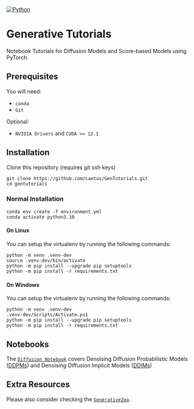 [![Python](https://img.shields.io/badge/python-3.10+-informational.svg)](https://www.python.org/downloads/release/python-3918/)
# Generative Tutorials

Notebook Tutorials for Diffusion Models and Score-based Models using PyTorch.

## Prerequisites

You will need:

- `conda`
- `Git`

Optional:

- `NVIDIA Drivers` and `CUDA >= 12.1`

## Installation

Clone this repository (requires git ssh keys)

    git clone https://github.com/caetas/GenTutorials.git 
    cd gentutorials

### Normal Installation

    conda env create -f environment.yml
    conda activate python3.10

#### On Linux

You can setup the virtualenv by running the following commands:

    python -m venv .venv-dev
    source .venv-dev/bin/activate
    python -m pip install --upgrade pip setuptools
    python -m pip install -r requirements.txt

#### On Windows

You can setup the virtualenv by running the following commands:

    python -m venv .venv-dev
    .venv-dev/Scripts/Activate.ps1
    python -m pip install --upgrade pip setuptools
    python -m pip install -r requirements.txt

## Notebooks

The [`Diffusion Notebook`](DiffusionNotebook.ipynb) covers Denoising Diffusion Probabilistic Models ([DDPMs](https://arxiv.org/abs/2006.11239)) and Denoising Diffusion Implicit Models ([DDIMs](https://arxiv.org/abs/2010.02502))

## Extra Resources

Please also consider checking the [`GenerativeZoo`](https://github.com/caetas/GenerativeZoo).


